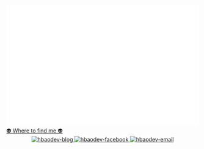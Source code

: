<!-- Hbaodev -->
<a href="#" target="_blank">
  <img src="svg/hbaodev.svg" width="1200" alt="HuyBao />
</a>

<br>
<h2 align="center">👽 Where to find me 👽</h2>
<br>
<!-- https://icons8.com -->
<div align="center">
  <a href="https://hbaodz.click/" target="blank">
    <img width="90" height="90" src="images/logo-trungquandev-transparent-bg-192x192.png" alt="hbaodev-blog" />
  </a>
  <a href="https://facebook.com/hbaocuaem" target="blank">
    <img src="https://img.icons8.com/bubbles/100/000000/facebook-new.png" alt="hbaodev-facebook" />
  </a>
  <a href="mailto:admin@hbaodz.click" target="top">
    <img src="https://img.icons8.com/bubbles/100/000000/apple-mail.png" alt="hbaodev-email" />
  </a>
</div>
